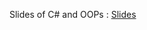 Slides of C# and OOPs : [Slides](https://docs.google.com/presentation/d/1yINT1ow9OrnAL-SfIJyMFAxThX4ssQIcrK8Rkv1PqEo/edit#slide=id.p)

